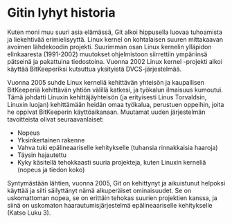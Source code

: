 # Gitin lyhyt historia

Kuten moni muu suuri asia elämässä, Git alkoi hippusella luovaa tuhoamista ja liekehtivää erimielisyyttä. Linux kernel on kohtalaisen suuren mittakaavan avoimen lähdekoodin projekti. Suurimman osan Linux kernelin ylläpidon elinkaaresta (1991-2002) muutokset ohjelmistoon siirrettiin ympäriinsä pätseinä ja pakattuina tiedostoina. Vuonna 2002 Linux kernel -projekti alkoi käyttää BitKeeperiksi kutsuttua yksityistä DVCS-järjestelmää.

Vuonna 2005 suhde Linux kerneliä kehittävän yhteisön ja kaupallisen BitKeeperiä kehittävän yhtiön välillä katkesi, ja työkalun ilmaisuus kumoutui. Tämä johdatti Linuxin kehittäjäyhteisön (ja erityisesti Linus Torvaldsin, Linuxin luojan) kehittämään heidän omaa työkalua, perustuen oppeihin, joita he oppivat BitKeeperin käyttöaikanaan. Muutamat uuden järjestelmän tavoitteista olivat seuraavanlaiset:

* Nopeus
* Yksinkertainen rakenne
* Vahva tuki epälineaariselle kehitykselle (tuhansia rinnakkaisia haaroja)
* Täysin hajautettu
* Kyky käsitellä tehokkaasti suuria projekteja, kuten Linuxin kerneliä (nopeus ja tiedon koko)

Syntymästään lähtien, vuonna 2005, Git on kehittynyt ja aikuistunut helpoksi käyttää ja silti säilyttänyt nämä alkuperäiset ominaisuudet. Se on uskomattoman nopea, se on erittäin tehokas suurien projektien kanssa, ja siinä on uskomaton haarautumisjärjestelmä epälineaariselle kehitykselle (Katso Luku 3).
